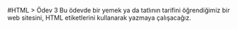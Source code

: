 #HTML > Ödev 3
Bu ödevde bir yemek ya da tatlının tarifini öğrendiğimiz bir web sitesini, HTML etiketlerini kullanarak yazmaya çalışacağız.